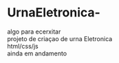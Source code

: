 # UrnaEletronica-
algo para ecerxitar <br/>
projeto de criaçao de urna Eletronica <br/>
html/css/js <br/>
ainda em andamento
